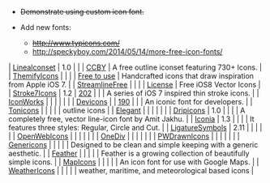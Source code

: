 + ~~Demonstrate using custom icon font.~~

+ Add new fonts:
  + ~~http://www.typicons.com/~~
  + http://speckyboy.com/2014/05/14/more-free-icon-fonts/

| [LineaIconset](http://www.linea.io) | 1.0 |  |  | [CCBY](http://creativecommons.org/licenses/by/4.0/) | A free outline iconset featuring 730+ Icons. |
| [ThemifyIcons](http://themify.me/themify-icons) |  |  |  | [Free to use](http://themify.me/themify-icons) | Handcrafted icons that draw inspiration from Apple iOS 7. |
| [StreamlineFree](http://streamlineicons.com/free-icons.html) |  |  |  | [License](http://streamlineicons.com/license.html) | Free iOS8 Vector Icons |
| [Stroke7Icons](http://themes-pixeden.com/font-demos/7-stroke/index.html) | 1.2 | [202](http://themes-pixeden.com/font-demos/7-stroke/index.html) |  |  | A series of iOS 7 inspired thin stroke icons. |
| [IconWorks](http://icon-works.com) |  |  |  |  |  |
| [Devicons](https://github.com/vorillaz/devicons) |  | [190](http://vorillaz.github.io/devicons/#/cheat) |  |  | An iconic font for developers. |
| [Tonicons](https://www.tonicons.com/outline-icon-free-font) |  |  |  |  | outline icons |
| [Elegant](http://www.elegantthemes.com/blog/resources/elegant-icon-font) |  |  |  |  |  |
| [Dripicons](http://demo.amitjakhu.com/dripicons/) | 1.0 |  |  |  | A completely free, vector line-icon font by Amit Jakhu. |
| [Iconia](http://work.scannerlicker.net/free/iconia-free-icon-font/) | 1.3 |  |  |  | It features three styles: Regular, Circle and Cut. |
| [LigatureSymbols](http://kudakurage.com/ligature_symbols/) | 2.11 |  |  |  |  |
| [OpenWebIcons](http://pfefferle.github.io/openwebicons/) |  |  |  |  |  |
| [OneDiv](http://one-div.com/) |  |  |  |  |  |
| [PWDrawnIcons](http://www.peax-webdesign.com/goodies/free-icons/icones-gratuites/icon-font.html) |  |  |  |  |  |
| [Genericons](http://genericons.com) |  |  |  |  | Designed to be clean and simple keeping with a generic aesthetic. |
| [Feather](http://colebemis.com/feather/) |  |  |  |  | Feather is a growing collection of beautifully simple icons. |
| [MapIcons](http://map-icons.com) |  |  |  |  | An icon font for use with Google Maps. |
| [WeatherIcons](http://erikflowers.github.io/weather-icons/) |  |  |  |  | weather, maritime, and meteorological based icons |
